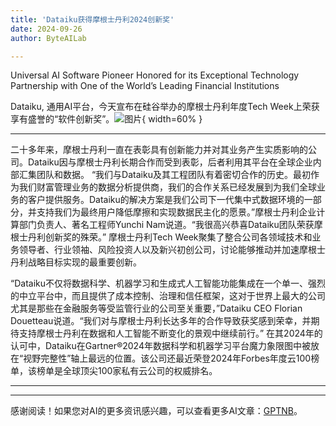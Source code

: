 ```yaml
---
title: 'Dataiku获得摩根士丹利2024创新奖'
date: 2024-09-26
author: ByteAILab

---
```


Universal AI Software Pioneer Honored for its Exceptional Technology Partnership with One of the World’s Leading Financial Institutions

Dataiku, 通用AI平台，今天宣布在硅谷举办的摩根士丹利年度Tech Week上荣获享有盛誉的“软件创新奖”。![图片](https://ai-techpark.com/wp-content/uploads/2024/09/Dataiku-960x540.jpg){ width=60% }

---
二十多年来，摩根士丹利一直在表彰具有创新能力并对其业务产生实质影响的公司。Dataiku因与摩根士丹利长期合作而受到表彰，后者利用其平台在全球企业内部汇集团队和数据。
“我们与Dataiku及其工程团队有着密切合作的历史。最初作为我们财富管理业务的数据分析提供商，我们的合作关系已经发展到为我们全球业务的客户提供服务。Dataiku的解决方案是我们公司下一代集中式数据环境的一部分，并支持我们为最终用户降低摩擦和实现数据民主化的愿景。”摩根士丹利企业计算部门负责人、著名工程师Yunchi Nam说道。“我很高兴恭喜Dataiku团队荣获摩根士丹利创新奖的殊荣。”
摩根士丹利Tech Week聚集了整合公司各领域技术和业务领导者、行业领袖、风险投资人以及新兴初创公司，讨论能够推动并加速摩根士丹利战略目标实现的最重要创新。

“Dataiku不仅将数据科学、机器学习和生成式人工智能功能集成在一个单一、强烈的中立平台中，而且提供了成本控制、治理和信任框架，这对于世界上最大的公司尤其是那些在金融服务等受监管行业的公司至关重要，”Dataiku CEO Florian Douetteau说道。“我们对与摩根士丹利长达多年的合作导致获奖感到荣幸，并期待支持摩根士丹利在数据和人工智能不断变化的景观中继续前行。”
在其2024年的认可中，Dataiku在Gartner®2024年数据科学和机器学习平台魔力象限图中被放在“视野完整性”轴上最远的位置。该公司还最近荣登2024年Forbes年度云100榜单，该榜单是全球顶尖100家私有云公司的权威排名。

---
---
感谢阅读！如果您对AI的更多资讯感兴趣，可以查看更多AI文章：[GPTNB](https://gptnb.com)。